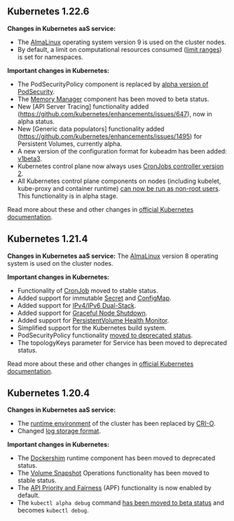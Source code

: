## Kubernetes 1.22.6 <a id="v1-22-6"></a>

**Changes in Kubernetes aaS service:**

- The [AlmaLinux](https://wiki.almalinux.org) operating system version 9 is used on the cluster nodes.
- By default, a limit on computational resources consumed ([limit ranges](https://kubernetes.io/docs/concepts/policy/limit-range/)) is set for namespaces.

**Important changes in Kubernetes:**

- The PodSecurityPolicy component is replaced by [alpha version of PodSecurity](https://github.com/kubernetes/enhancements/issues/2579).
- The [Memory Manager](https://github.com/kubernetes/enhancements/issues/1769) component has been moved to beta status.
- New [API Server Tracing] functionality added (https://github.com/kubernetes/enhancements/issues/647), now in alpha status.
- New [Generic data populators] functionality added (https://github.com/kubernetes/enhancements/issues/1495) for Persistent Volumes, currently alpha.
- A new version of the configuration format for kubeadm has been added: [v1beta3](https://github.com/kubernetes/enhancements/issues/970).
- Kubernetes control plane now always uses [CronJobs controller version 2](https://github.com/kubernetes/enhancements/issues/19).
- All Kubernetes control plane components on nodes (including kubelet, kube-proxy and container runtime) [can now be run as non-root users](https://github.com/kubernetes/enhancements/issues/2033). This functionality is in alpha stage.

Read more about these and other changes in [official Kubernetes documentation](https://kubernetes.io/blog/2021/08/04/kubernetes-1-22-release-announcement).

## Kubernetes 1.21.4 <a id="v1-21-4"></a>

**Changes in Kubernetes aaS service:** The [AlmaLinux](https://wiki.almalinux.org) version 8 operating system is used on the cluster nodes.

**Important changes in Kubernetes:**

- Functionality of [CronJob](https://kubernetes.io/docs/concepts/workloads/controllers/cron-jobs/) moved to stable status.
- Added support for immutable [Secret](https://kubernetes.io/docs/concepts/configuration/secret/#secret-immutable) and [ConfigMap](https://kubernetes.io/docs/concepts/configuration/configmap/#configmap-immutable).
- Added support for [IPv4/IPv6 Dual-Stack](https://kubernetes.io/docs/concepts/services-networking/dual-stack/).
- Added support for [Graceful Node Shutdown](https://kubernetes.io/docs/concepts/architecture/nodes/#graceful-node-shutdown).
- Added support for [PersistentVolume Health Monitor](https://kubernetes.io/docs/concepts/storage/volume-health-monitoring).
- Simplified support for the Kubernetes build system.
- PodSecurityPolicy functionality [moved to deprecated status](https://kubernetes.io/blog/2021/04/06/podsecuritypolicy-deprecation-past-present-and-future).
- The topologyKeys parameter for Service has been moved to deprecated status.

Read more about these and other changes in [official Kubernetes documentation](https://kubernetes.io/blog/2021/04/08/kubernetes-1-21-release-announcement/).

## Kubernetes 1.20.4 <a id="v1-20-4"></a>

**Changes in Kubernetes aaS service:**

- The [runtime environment](https://kubernetes.io/docs/setup/production-environment/container-runtimes/) of the cluster has been replaced by [CRI-O](https://cri-o.io/).
- Changed [log storage format](../../../../../additionals/cases/cases-logs/case-fluent-bit).

**Important changes in Kubernetes:**

- The [Dockershim](https://kubernetes.io/blog/2022/05/03/dockershim-historical-context/) runtime component has been moved to deprecated status.
- The [Volume Snapshot](https://kubernetes.io/docs/concepts/storage/volume-snapshots/) Operations functionality has been moved to stable status.
- The [API Priority and Fairness](https://kubernetes.io/docs/concepts/cluster-administration/flow-control/) (APF) functionality is now enabled by default.
- The `kubectl alpha debug` command [has been moved to beta status](https://kubernetes.io/docs/tasks/debug/debug-application/debug-running-pod/) and becomes `kubectl debug`.
